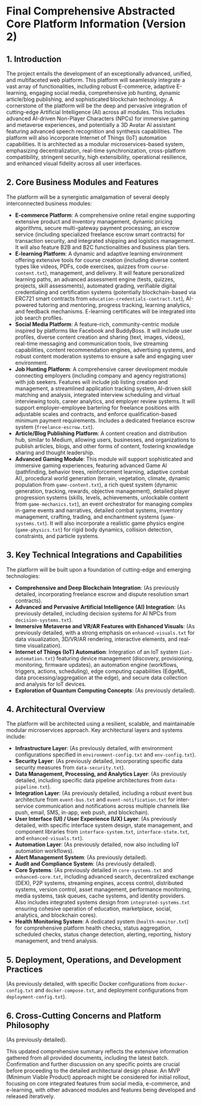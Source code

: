 # Final Comprehensive Abstracted Core Platform Information (Version 2)

## 1. Introduction

The project entails the development of an exceptionally advanced, unified, and multifaceted web platform. This platform will seamlessly integrate a vast array of functionalities, including robust E-commerce, adaptive E-learning, engaging social media, comprehensive job hunting, dynamic article/blog publishing, and sophisticated blockchain technology. A cornerstone of the platform will be the deep and pervasive integration of cutting-edge Artificial Intelligence (AI) across all modules. This includes advanced AI-driven Non-Player Characters (NPCs) for immersive gaming and metaverse experiences, and potentially a 3D Avatar AI assistant featuring advanced speech recognition and synthesis capabilities. The platform will also incorporate Internet of Things (IoT) automation capabilities. It is architected as a modular microservices-based system, emphasizing decentralization, real-time synchronization, cross-platform compatibility, stringent security, high extensibility, operational resilience, and enhanced visual fidelity across all user interfaces.

## 2. Core Business Modules and Features

The platform will be a synergistic amalgamation of several deeply interconnected business modules:

*   **E-commerce Platform**: A comprehensive online retail engine supporting extensive product and inventory management, dynamic pricing algorithms, secure multi-gateway payment processing, an escrow service (including specialized freelance escrow smart contracts) for transaction security, and integrated shipping and logistics management. It will also feature B2B and B2C functionalities and business plan tiers.
*   **E-learning Platform**: A dynamic and adaptive learning environment offering extensive tools for course creation (including diverse content types like videos, PDFs, code exercises, quizzes from `course-content.txt`), management, and delivery. It will feature personalized learning paths, an advanced assessment engine (tests, quizzes, projects, skill assessments), automated grading, verifiable digital credentialing and certification systems (potentially blockchain-based via ERC721 smart contracts from `education-credentials-contract.txt`), AI-powered tutoring and mentoring, progress tracking, learning analytics, and feedback mechanisms. E-learning certificates will be integrated into job search profiles.
*   **Social Media Platform**: A feature-rich, community-centric module inspired by platforms like Facebook and BuddyBoss. It will include user profiles, diverse content creation and sharing (text, images, videos), real-time messaging and communication tools, live streaming capabilities, content recommendation engines, advertising systems, and robust content moderation systems to ensure a safe and engaging user environment.
*   **Job Hunting Platform**: A comprehensive career development module connecting employers (including company and agency registrations) with job seekers. Features will include job listing creation and management, a streamlined application tracking system, AI-driven skill matching and analysis, integrated interview scheduling and virtual interviewing tools, career analytics, and employer review systems. It will support employer-employee bartering for freelance positions with adjustable scales and contracts, and enforce qualification-based minimum payment requirements. Includes a dedicated freelance escrow system (`freelance-escrow.txt`).
*   **Article/Blog Publishing Platform**: A content creation and distribution hub, similar to Medium, allowing users, businesses, and organizations to publish articles, blogs, and other forms of content, fostering knowledge sharing and thought leadership.
*   **Advanced Gaming Module**: This module will support sophisticated and immersive gaming experiences, featuring advanced Game AI (pathfinding, behavior trees, reinforcement learning, adaptive combat AI), procedural world generation (terrain, vegetation, climate, dynamic population from `game-content.txt`), a rich quest system (dynamic generation, tracking, rewards, objective management), detailed player progression systems (skills, levels, achievements, unlockable content from `game-mechanics.txt`), an event orchestrator for managing complex in-game events and narratives, detailed combat systems, inventory management, crafting, trading, and enchantment systems (`game-systems.txt`). It will also incorporate a realistic game physics engine (`game-physics.txt`) for rigid body dynamics, collision detection, constraints, and particle systems.

## 3. Key Technical Integrations and Capabilities

The platform will be built upon a foundation of cutting-edge and emerging technologies:

*   **Comprehensive and Deep Blockchain Integration**: (As previously detailed, incorporating freelance escrow and dispute resolution smart contracts).
*   **Advanced and Pervasive Artificial Intelligence (AI) Integration**: (As previously detailed, including decision systems for AI NPCs from `decision-systems.txt`).
*   **Immersive Metaverse and VR/AR Features with Enhanced Visuals**: (As previously detailed, with a strong emphasis on `enhanced-visuals.txt` for data visualization, 3D/VR/AR rendering, interactive elements, and real-time visualization).
*   **Internet of Things (IoT) Automation**: Integration of an IoT system (`iot-automation.txt`) featuring device management (discovery, provisioning, monitoring, firmware updates), an automation engine (workflows, triggers, actions, scheduling), edge computing capabilities (EdgeML, data processing/aggregation at the edge), and secure data collection and analysis for IoT devices.
*   **Exploration of Quantum Computing Concepts**: (As previously detailed).

## 4. Architectural Overview

The platform will be architected using a resilient, scalable, and maintainable modular microservices approach. Key architectural layers and systems include:

*   **Infrastructure Layer**: (As previously detailed, with environment configurations specified in `environment-config.txt` and `env-config.txt`).
*   **Security Layer**: (As previously detailed, incorporating specific data security measures from `data-security.txt`).
*   **Data Management, Processing, and Analytics Layer**: (As previously detailed, including specific data pipeline architectures from `data-pipeline.txt`).
*   **Integration Layer**: (As previously detailed, including a robust event bus architecture from `event-bus.txt` and `event-notification.txt` for inter-service communication and notifications across multiple channels like push, email, SMS, in-app, web push, and blockchain).
*   **User Interface (UI) / User Experience (UX) Layer**: (As previously detailed, with specific interface system design, state management, and component libraries from `interface-system.txt`, `interface-state.txt`, and `enhanced-visuals.txt`).
*   **Automation Layer**: (As previously detailed, now also including IoT automation workflows).
*   **Alert Management System**: (As previously detailed).
*   **Audit and Compliance System**: (As previously detailed).
*   **Core Systems**: (As previously detailed in `core-systems.txt` and `enhanced-core.txt`, including advanced search, decentralized exchange (DEX), P2P systems, streaming engines, access control, distributed systems, version control, asset management, performance monitoring, media systems, task queues, cache systems, and identity providers. Also includes integrated systems design from `integrated-systems.txt` ensuring cohesive operation of education, marketplace, social, analytics, and blockchain cores).
*   **Health Monitoring System**: A dedicated system (`health-monitor.txt`) for comprehensive platform health checks, status aggregation, scheduled checks, status change detection, alerting, reporting, history management, and trend analysis.

## 5. Deployment, Operations, and Development Practices

(As previously detailed, with specific Docker configurations from `docker-config.txt` and `docker-compose.txt`, and deployment configurations from `deployment-config.txt`).

## 6. Cross-Cutting Concerns and Platform Philosophy

(As previously detailed).

This updated comprehensive summary reflects the extensive information gathered from all provided documents, including the latest batch. Confirmation and further discussion on any specific points are crucial before proceeding to the detailed architectural design phase. An MVP (Minimum Viable Product) approach might be considered for initial rollout, focusing on core integrated features from social media, e-commerce, and e-learning, with other advanced modules and features being developed and released iteratively.
